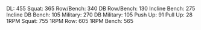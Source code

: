DL: 455
 Squat: 365
 Row/Bench: 340
 DB Row/Bench: 130
 Incline Bench: 275
 Incline DB Bench: 105
 Military: 270
 DB Military: 105
 Push Up: 91
 Pull Up: 28
 1RPM Squat: 755
 1RPM Row: 605
 1RPM Bench: 565
